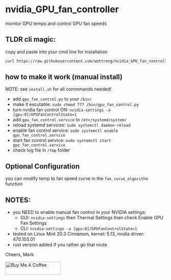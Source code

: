 # nvidia_GPU_fan_controller
monitor GPU temps and control GPU fan speeds

## TLDR cli magic:
copy and paste into your cmd line for installation
```markdown
curl https://raw.githubusercontent.com/wottreng/nvidia_GPU_fan_controller/main/install.sh | bash
```

## how to make it work (manual install)
NOTE: see `install.sh` for all commmands needed! 
* add `gpu_fan_control.py` to your `/bin/` 
* make it excutable: `sudo chmod 777 /bin/gpu_fan_control.py`
* turn nvidia fan control ON: `nvidia-settings -a [gpu:0]/GPUFanControlState=1`
* add `gpu_fan_control.service` to `/etc/systemd/system/`
* reload systemd services: `sudo systemctl daemon-reload`
* enable fan control service: `sudo systemctl enable gpu_fan_control.service`
* start fan control service: `sudo systemctl start gpu_fan_control.service`
* check log file in `/tmp` folder

## Optional Configuration
you can modify temp to fan speed curve in the `fan_curve_algorithm` function

## NOTES: 
* you NEED to enable manual fan control in your NVIDIA settings: 
  * GUI: `nvidia-settings` then Thermal Settings then check Enable GPU Fan Settings
  * CLI: `nvidia-settings -a [gpu:0]/GPUFanControlState=1`
* tested on Linux Mint 20.3 Cinnamon, kernel: 5.13, nvidia driver: 470.103.01
* rust version added if you rather go that route

Cheers, Mark

<a href=" https://www.buymeacoffee.com/wottreng" target="_blank"><img src="https://cdn.buymeacoffee.com/buttons/default-orange.png" alt="Buy Me A Coffee" height="41" width="174"></a>
